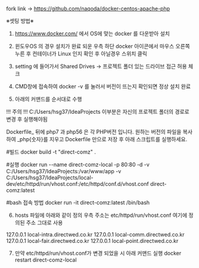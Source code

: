 fork link -> https://github.com/naqoda/docker-centos-apache-php

※셋팅 방법※

1) https://www.docker.com/ 에서 OS에 맞는 docker 를 다운받아 설치

2) 윈도우OS 의 경우 설치가 완료 되운 우측 하단 docker 아이콘에서 마우스 오른쪽 누른 후 
컨테이너가 Linux 인지 확인 후 아닐경우 스위치 클릭

3) setting 에 들어가서 Shared Drives -> 프로젝트 폴더 있는 드라이브 접근 허용 체크

4) CMD창에 접속하여 docker -v 를 눌러서 버전이 뜨는지 확인되면 정상 설치 완료

5) 아래의 커맨드를 순서대로 수행 

!!! 주의 !!! 
C:/Users/hsg37/IdeaProjects 이부분은 자신의 프로젝트 폴더의 경로로 변경 후 실행해야됨

Dockerfile_ 뒤에 php7 과 php56 은 각 PHP버전 입니다.
원하는 버전의 파일을 복사하여 _php{숫자}를 지우고 Dockerfile 만으로 저장 후 아래 스크립트를 실행하세요.

#빌드
docker build -t "direct-comz" .

#실행
docker run --name direct-comz-local -p 80:80 -d -v C:/Users/hsg37/IdeaProjects:/var/www/app -v C:/Users/hsg37/IdeaProjects/local-dev/etc/httpd/run/vhost.conf:/etc/httpd/conf.d/vhost.conf direct-comz:latest

#bash 접속 방법
docker run -it direct-comz:latest /bin/bash

6) hosts 파일에 아래와 같이 정의 우측 주소는 etc/httpd/run/vhost.conf 여기에 정의된 주소 그대로 사용

127.0.0.1       local-intra.directwed.co.kr
127.0.0.1       local-comm.directwed.co.kr
127.0.0.1       local-fair.directwed.co.kr
127.0.0.1       local-point.directwed.co.kr

7) 만약 etc/httpd/run/vhost.conf가 변경 되었을 시 아래 커맨드 실행 
docker restart direct-comz-local 